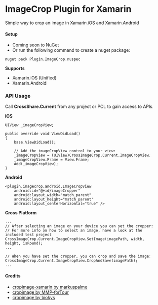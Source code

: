 # ImageCrop Plugin for Xamarin

Simple way to crop an image in Xamarin.iOS and Xamarin.Android

#### Setup
* Coming soon to NuGet
* Or run the following command to create a nuget package:
```
nuget pack Plugin.ImageCrop.nuspec
```

**Supports**
* Xamarin.iOS (Unified)
* Xamarin.Android

### API Usage

Call **CrossShare.Current** from any project or PCL to gain access to APIs.

**iOS**
```
UIView _imageCropView;

public override void ViewDidLoad()
{
	base.ViewDidLoad();
    	
	// Add the imageCropView control to your view:
	_imageCropView = (UIView)CrossImageCrop.Current.ImageCropView;
	_imageCropView.Frame = View.Frame;
	Add(_imageCropView);
}
```

**Android**
```
<plugin.imagecrop.android.ImageCropView
    android:id="@+id/imageCropper"
    android:layout_width="match_parent"
    android:layout_height="match_parent"
    android:layout_centerHorizontal="true" />
```
**Cross Platform**
```
...
// After selecting an image on your device you can set the cropper:
// For more info on how to select an image, have a look at the included test project
CrossImageCrop.Current.ImageCropView.SetImage(imagePath, width, height, isRound);
...

// When you have set the cropper, you can crop and save the image:
CrossImageCrop.Current.ImageCropView.CropAndSave(imagePath);
...
```


#### Credits
* [cropimage-xamarin by markuspalme](https://github.com/markuspalme/cropimage-xamarin)
* [cropimage by MMP-forTour](https://github.com/MMP-forTour/cropimage)
* [cropimage by biokys](https://github.com/biokys/cropimage)
